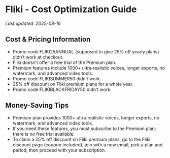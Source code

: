# Fliki - Cost Optimization Guide

*Last updated: 2025-08-16*

## Cost & Pricing Information

- Promo code FLIKI25ANNUAL (supposed to give 25% off yearly plans) didn’t work at checkout.
- Fliki doesn’t offer a free trial of the Premium plan.
- Premium features include 1000+ ultra‑realistic voices, longer exports, no watermark, and advanced video tools.
- Promo code FLIKISUMMER50 didn’t work.
- 25% off discount on Fliki premium plans for a whole year.
- Promo code FLIKIBLACKFRIDAY50 didn’t work.

## Money-Saving Tips

- Premium plan provides 1000+ ultra‑realistic voices, longer exports, no watermark, and advanced video tools.
- If you need these features, you must subscribe to the Premium plan; there is no free trial available.
- To claim a 25% off discount on Fliki premium plans, go to the Fliki discount page (coupon included), join with a new email, pick a plan and period, then proceed with your subscription.

